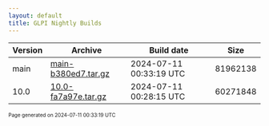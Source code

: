 ```yaml
---
layout: default
title: GLPI Nightly Builds
---
```


Version|Archive|Build date|Size
---|---|---|---
main|[main-b380ed7.tar.gz](main-b380ed7.tar.gz)|2024-07-11 00:33:19 UTC|81962138
10.0|[10.0-fa7a97e.tar.gz](10.0-fa7a97e.tar.gz)|2024-07-11 00:28:15 UTC|60271848

<font size="1">Page generated on 2024-07-11 00:33:19 UTC</font>
